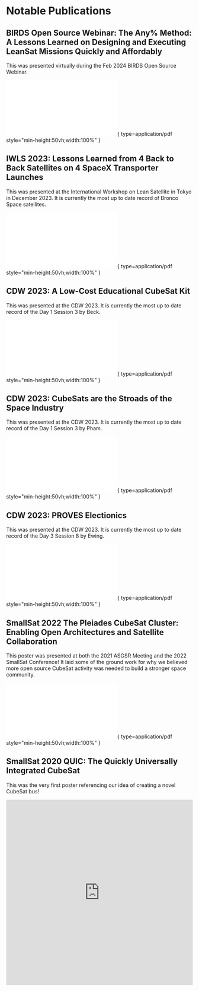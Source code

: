 # Notable Publications

## BIRDS Open Source Webinar: The Any% Method: A Lessons Learned on Designing and Executing LeanSat Missions Quickly and Affordably 
This was presented virtually during the Feb 2024 BIRDS Open Source Webinar. 

![Alt text](publication_pdfs/BIRDS_Webinar_Feb2024.pdf){ type=application/pdf style="min-height:50vh;width:100%" }

## IWLS 2023: Lessons Learned from 4 Back to Back Satellites on 4 SpaceX Transporter Launches
This was presented at the International Workshop on Lean Satellite in Tokyo in December 2023. It is currently the most up to date record of Bronco Space satellites. 

![Alt text](publication_pdfs/ILWS.pdf){ type=application/pdf style="min-height:50vh;width:100%" }

## CDW 2023: A Low-Cost Educational CubeSat Kit
This was presented at the CDW 2023. It is currently the most up to date record of the Day 1 Session 3 by Beck.

![Alt text](publication_pdfs/CDW_2023_Day1_Session3_Beck.pdf){ type=application/pdf style="min-height:50vh;width:100%" }

## CDW 2023: CubeSats are the Stroads of the Space Industry
This was presented at the CDW 2023. It is currently the most up to date record of the Day 1 Session 3 by Pham.

![Alt text](publication_pdfs/CDW_2023_Day1_Session3_Pham.pdf){ type=application/pdf style="min-height:50vh;width:100%" }

## CDW 2023: PROVES Electionics
This was presented at the CDW 2023. It is currently the most up to date record of the Day 3 Session 8 by Ewing.

![Alt text](publication_pdfs/CDW_2023_Day3_Session8_Ewing.pdf){ type=application/pdf style="min-height:50vh;width:100%" }

## SmallSat 2022 The Pleiades CubeSat Cluster: Enabling Open Architectures and Satellite Collaboration
This poster was presented at both the 2021 ASGSR Meeting and the 2022 SmallSat Conference! It laid some of the ground work for why we believed more open source CubeSat activity was needed to build a stronger space community. 

![Alt text](publication_pdfs/SSC22-P5-15​.pdf){ type=application/pdf style="min-height:50vh;width:100%" }


## SmallSat 2020 QUIC: The Quickly Universally Integrated CubeSat
This was the very first poster referencing our idea of creating a novel CubeSat bus! 

<iframe src="https://digitalcommons.usu.edu/cgi/viewcontent.cgi?article=4662&context=smallsat" style="width:100%; height:500px;" frameborder="0"></iframe>



<!-- Repeat the pattern for more publications -->
